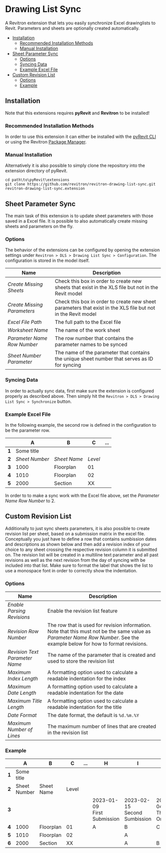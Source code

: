# Drawing List Sync

A Revitron extension that lets you easily synchronize Excel drawinglists to Revit. Parameters and sheets are optionally created automatically.

- [Installation](#installation)
	- [Recommended Installation Methods](#recommended-installation-methods)
	- [Manual Installation](#manual-installation)
- [Sheet Parameter Sync](#sheet-parameter-sync)
	- [Options](#options)
	- [Syncing Data](#syncing-data)
	- [Example Excel File](#example-excel-file)
- [Custom Revision List](#custom-revision-list)
	- [Options](#options-1)
	- [Example](#example)


## Installation

Note that this extensions requires **pyRevit** and **Revitron** to be installed!

### Recommended Installation Methods

In order to use this extension it can either be installed with the [pyRevit CLI](https://www.notion.so/Manage-pyRevit-extensions-fa853768e94240b5b59803e5d7171be3) or using the Revitron [Package Manager](https://revitron-ui.readthedocs.io/en/latest/tools/rpm.html).

### Manual Installation

Alternatively it is also possible to simply clone the repository into the extension directory of pyRevit.

~~~
cd path\to\pyRevit\extensions
git clone https://github.com/revitron/revitron-drawing-list-sync.git revitron-drawing-list-sync.extension
~~~

## Sheet Parameter Sync

The main task of this extension is to update sheet parameters with those saved in a Excel file. It is possible to also automatically create missing sheets and parameters on the fly.

### Options

The behavior of the extensions can be configured by opening the extension settings under `Revitron > DLS > Drawing List Sync > Configuration`. The configuration is stored in the model itself.

| Name | Description |
| ---- | ----------- |
| *Create Missing Sheets* | Check this box in order to create new sheets that exist in the XLS file but not in the Revit model |
| *Create Missing Parameters* | Check this box in order to create new sheet parameters that exist in the XLS file but not in the Revit model |
| *Excel File Path* | The full path to the Excel file |
| *Worksheet Name* | The name of the work sheet |
| *Parameter Name Row Number* | The row number that contains the parameter names to be synced |
| *Sheet Number Parameter* | The name of the parameter that contains the unique sheet number that serves as ID for syncing |

### Syncing Data

In order to actually sync data, first make sure the extension is configured properly as described above. Then simply hit the `Revitron > DLS > Drawing List Sync > Synchronize` button.

### Example Excel File

In the following example, the second row is defined in the configuration to be the parameter row.

|       | A | B | C | ... |
|-------|---|---|---|-----|
| **1** | Some title |
| **2** | *Sheet Number* | *Sheet Name* | *Level* 
| **3** | 1000 | Floorplan | 01 
| **4** | 1010 | Floorplan | 02 
| **5** | 2000 | Section   | XX 

In order to to make a sync work with the Excel file above, set the *Parameter Name Row Number* to 2.

## Custom Revision List

Additionally to just sync sheets parameters, it is also possible to create revision list per sheet, based on a submission matrix in the excel file. Conceptually you just have to define a row that contains sumbission dates and descriptions as shown below and then add a revision index of your choice to any sheet crossing the respective revision column it is submitted on. The revision list will be created in a multiline text parameter and all past revisions as well as the next revision from the day of syncing with be included into that list. Make sure to format the label that shows the list to use a monospace font in order to correctly show the indentation.

### Options

| Name | Description |
| ---- | ----------- |
| *Enable Parsing Revisions* | Enable the revision list feature |
| *Revision Row Number* | The row that is used for revision information. Note that this must not be the same value as *Parameter Name Row Number*. See the example below for how to format revisions. |
| *Revision Text Parameter Name* | The name of the parameter that is created and used to store the revision list |
| *Maximum Index Length* | A formatting option used to calculate a readable indentation for the index |
| *Maximum Date Length* | A formatting option used to calculate a readable indentation for the date |
| *Maximum Title Length* | A formatting option used to calculate a readable indentation for the title |
| *Date Format* | The date format, the default is `%d.%m.%Y` |
| *Maximum Number of Lines* | The maximum number of lines that are created in the revision list |

### Example

|       | A | B | C | ... | H | I | J | ... |
|-------|---|---|---|---|---|---|---|---|
| **1** | Some title |
| **2** | Sheet Number | Sheet Name | Level |     |
| **3** |              |            |       |     | 2023-01-09<br>First Submission | 2023-02-15<br>Second Sumbission | 2024-04-01<br>Third One
| **4** | 1000 | Floorplan | 01 |  | A | B | C
| **5** | 1010 | Floorplan | 02 |  |   | A 
| **6** | 2000 | Section   | XX |  |   | A | B
